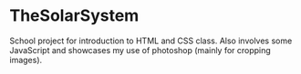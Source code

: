 # TheSolarSystem
School project for introduction to HTML and CSS class. Also involves some JavaScript and showcases my use of photoshop (mainly for cropping images).
